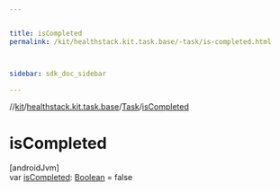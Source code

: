 ```yaml
---


title: isCompleted
permalink: /kit/healthstack.kit.task.base/-task/is-completed.html



sidebar: sdk_doc_sidebar

---
```



//[kit](/kit.html)/[healthstack.kit.task.base](../index.html)/[Task](index.html)/[isCompleted](is-completed.html)



# isCompleted



[androidJvm]\
var [isCompleted](is-completed.html): [Boolean](https://kotlinlang.org/api/latest/jvm/stdlib/kotlin/-boolean/index.html) = false






